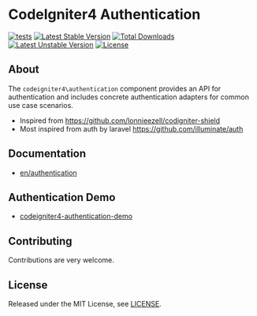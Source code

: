 # CodeIgniter4 Authentication

[![tests](https://github.com/agungsugiarto/codeigniter4-authentication/actions/workflows/php.yml/badge.svg)](https://github.com/agungsugiarto/codeigniter4-authentication/actions/workflows/php.yml)
[![Latest Stable Version](https://poser.pugx.org/agungsugiarto/codeigniter4-authentication/v)](https://github.com/agungsugiarto/codeigniter4-authentication/releases)
[![Total Downloads](https://poser.pugx.org/agungsugiarto/codeigniter4-authentication/downloads)](https://packagist.org/packages/agungsugiarto/codeigniter4-authentication/stats)
[![Latest Unstable Version](https://poser.pugx.org/agungsugiarto/codeigniter4-authentication/v/unstable)](https://packagist.org/packages/agungsugiarto/codeigniter4-authentication)
[![License](https://poser.pugx.org/agungsugiarto/codeigniter4-authentication/license)](https://github.com/agungsugiarto/codeigniter4-authentication/blob/master/LICENSE.md)

## About
The `codeigniter4\authentication` component provides an API for authentication and
includes concrete authentication adapters for common use case scenarios.

- Inspired from https://github.com/lonnieezell/codigniter-shield
- Most inspired from auth by laravel https://github.com/illuminate/auth


## Documentation
- [en/authentication](docs/en/authentication.md)

## Authentication Demo
- [codeigniter4-authentication-demo](https://github.com/agungsugiarto/codeigniter4-authentication-demo)

## Contributing
Contributions are very welcome.

## License

Released under the MIT License, see [LICENSE](LICENSE.md).

